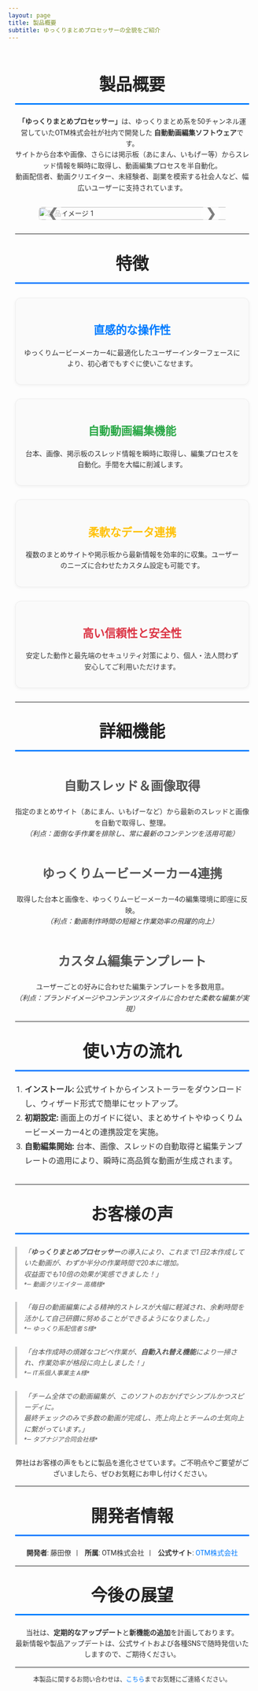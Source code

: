 ```yaml
---
layout: page
title: 製品概要
subtitle: ゆっくりまとめプロセッサーの全貌をご紹介
---
```


<style>
  /* Google Fonts（例: 'Roboto'）の読み込み */
  @import url('https://fonts.googleapis.com/css2?family=Roboto:wght@400;500;700&display=swap');

  /* 全体の基本設定 */
  .page-content {
    font-family: 'Roboto', sans-serif;
    line-height: 1.6;
    color: #333;
    max-width: 900px;
    margin: 0 auto;
    padding: 1em;
  }
  /* セクション見出し */
  .section-title {
    text-align: center;
    font-size: 2.4em;
    margin-top: 1em;
    margin-bottom: 0.7em;  /* 間隔を広めに設定 */
    color: #222;
    border-bottom: 3px solid #007BFF;
    padding-bottom: 0.3em;
  }
  /* サブセクション見出し */
  .subsection-title {
    text-align: center;
    font-size: 1.8em;
    margin: 2em 0 0.8em;  /* 上下のマージンを大きく */
    color: #555;
  }
  /* クローセル（カルーセル）全体 */
  .carousel {
    position: relative;
    overflow: hidden;
    margin: 2em auto;
    max-width: 80%;
  }
  .carousel-inner {
    display: flex;
    width: 300%; /* 画像の枚数に応じて調整（例：3枚なら300%） */
    transition: transform 0.5s ease-in-out;
  }
  .carousel-item {
    width: 100%;
    flex-shrink: 0;
  }
  .carousel-item img {
    display: block;
    width: 100%;
    border-radius: 8px;
    box-shadow: 0 4px 8px rgba(0,0,0,0.1);
  }
  /* ナビゲーション矢印 */
  .carousel-control {
    position: absolute;
    top: 50%;
    transform: translateY(-50%);
    font-size: 2em;
    color: rgba(0,0,0,0.5);
    background: rgba(255,255,255,0.7);
    border-radius: 50%;
    width: 40px;
    height: 40px;
    line-height: 40px;
    text-align: center;
    cursor: pointer;
    user-select: none;
    transition: background 0.3s, color 0.3s;
  }
  .carousel-control:hover {
    background: rgba(255,255,255,1);
    color: rgba(0,0,0,0.8);
  }
  .carousel-control.prev {
    left: 10px;
  }
  .carousel-control.next {
    right: 10px;
  }

  /* 既存の特徴カードなどのスタイル（以下、変更なし） */
  .feature-item {
    text-align: center;
    padding: 1.2em;
    margin: 2em auto;  /* カード間の余白を広めに */
    border: 1px solid #eee;
    border-radius: 12px;
    background-color: #fafafa;
    max-width: 700px;
    box-shadow: 0 2px 6px rgba(0,0,0,0.05);
    transition: transform 0.3s ease, box-shadow 0.3s ease;
  }
  .feature-item:hover {
    transform: translateY(-5px);
    box-shadow: 0 4px 12px rgba(0,0,0,0.15);
  }
  .feature-item h3 {
    margin-bottom: 0.7em;
    font-size: 1.6em;
  }
  .usage-list {
    max-width: 800px;
    margin: 0 auto 2em;
    font-size: 1.15em;
    line-height: 1.8;
    list-style-type: decimal;
    padding-left: 1.2em;
  }
  blockquote {
    border-left: 4px solid #ccc;
    margin: 1.8em 0;
    padding-left: 1em;
    font-style: italic;
    color: #555;
  }
  a {
    color: #007BFF;
    text-decoration: none;
    transition: color 0.3s ease;
  }
  a:hover {
    color: #0056b3;
    text-decoration: underline;
  }
  @media screen and (max-width: 768px) {
    .section-title { font-size: 2em; }
    .subsection-title { font-size: 1.5em; }
    .feature-item { padding: 1em; margin: 1.5em; }
  }
</style>

<div class="page-content">

  <!-- 製品概要のイントロダクション -->
  <h2 class="section-title">製品概要</h2>
  <p style="text-align: center;">
    <strong>「ゆっくりまとめプロセッサー」</strong>は、ゆっくりまとめ系を50チャンネル運営していたOTM株式会社が社内で開発した
    <strong>自動動画編集ソフトウェア</strong>です。<br>
    サイトから台本や画像、さらには掲示板（あにまん、いもげー等）からスレッド情報を瞬時に取得し、動画編集プロセスを半自動化。<br>
    動画配信者、動画クリエイター、未経験者、副業を模索する社会人など、幅広いユーザーに支持されています。
  </p>

  <!-- クローセル（カルーセル）導入：製品イメージ部分 -->
  <div class="carousel" id="productCarousel">
    <div class="carousel-inner">
      <div class="carousel-item">
        <img src="/assets/img/製品イメージ.png" alt="製品イメージ 1">
      </div>
      <div class="carousel-item">
        <img src="/assets/img/製品イメージ2.jpg" alt="製品イメージ 2">
      </div>
      <div class="carousel-item">
        <img src="/assets/img/製品イメージ3.jpg" alt="製品イメージ 3">
      </div>
    </div>
    <div class="carousel-control prev" onclick="prevSlide()">&#10094;</div>
    <div class="carousel-control next" onclick="nextSlide()">&#10095;</div>
  </div>

  <hr>

  <!-- 製品の特徴 -->
  <h2 class="section-title">特徴</h2>

  <div class="feature-item">
    <h3 style="color:#007BFF;">直感的な操作性</h3>
    <p>ゆっくりムービーメーカー4に最適化したユーザーインターフェースにより、初心者でもすぐに使いこなせます。</p>
  </div>

  <div class="feature-item">
    <h3 style="color:#28A745;">自動動画編集機能</h3>
    <p>台本、画像、掲示板のスレッド情報を瞬時に取得し、編集プロセスを自動化。手間を大幅に削減します。</p>
  </div>

  <div class="feature-item">
    <h3 style="color:#FFC107;">柔軟なデータ連携</h3>
    <p>複数のまとめサイトや掲示板から最新情報を効率的に収集。ユーザーのニーズに合わせたカスタム設定も可能です。</p>
  </div>

  <div class="feature-item">
    <h3 style="color:#DC3545;">高い信頼性と安全性</h3>
    <p>安定した動作と最先端のセキュリティ対策により、個人・法人問わず安心してご利用いただけます。</p>
  </div>

  <hr>

  <!-- 詳細な機能説明 -->
  <h2 class="section-title">詳細機能</h2>

  <h3 class="subsection-title">自動スレッド＆画像取得</h3>
  <p style="text-align: center;">
    指定のまとめサイト（あにまん、いもげーなど）から最新のスレッドと画像を自動で取得し、整理。<br>
    <em>（利点：面倒な手作業を排除し、常に最新のコンテンツを活用可能）</em>
  </p>

  <h3 class="subsection-title">ゆっくりムービーメーカー4連携</h3>
  <p style="text-align: center;">
    取得した台本と画像を、ゆっくりムービーメーカー4の編集環境に即座に反映。<br>
    <em>（利点：動画制作時間の短縮と作業効率の飛躍的向上）</em>
  </p>

  <h3 class="subsection-title">カスタム編集テンプレート</h3>
  <p style="text-align: center;">
    ユーザーごとの好みに合わせた編集テンプレートを多数用意。<br>
    <em>（利点：ブランドイメージやコンテンツスタイルに合わせた柔軟な編集が実現）</em>
  </p>

  <hr>

  <!-- 利用の流れ -->
  <h2 class="section-title">使い方の流れ</h2>
  <ol class="usage-list">
    <li><strong>インストール:</strong> 公式サイトからインストーラーをダウンロードし、ウィザード形式で簡単にセットアップ。</li>
    <li><strong>初期設定:</strong> 画面上のガイドに従い、まとめサイトやゆっくりムービーメーカー4との連携設定を実施。</li>
    <li><strong>自動編集開始:</strong> 台本、画像、スレッドの自動取得と編集テンプレートの適用により、瞬時に高品質な動画が生成されます。</li>
  </ol>

  <hr>

  <!-- お客様の声 -->
  <h2 class="section-title">お客様の声</h2>
  <blockquote>
    「<strong>ゆっくりまとめプロセッサー</strong>の導入により、これまで1日2本作成していた動画が、わずか半分の作業時間で20本に増加。<br>
    収益面でも10倍の効果が実感できました！」<br>
    <span style="font-size:0.9em;">*— 動画クリエイター 高橋様*</span>
  </blockquote>
  <blockquote>
    「毎日の動画編集による精神的ストレスが大幅に軽減され、余剰時間を活かして自己研鑽に努めることができるようになりました。」<br>
    <span style="font-size:0.9em;">*— ゆっくり系配信者 S様*</span>
  </blockquote>
  <blockquote>
    「台本作成時の煩雑なコピペ作業が、<strong>自動入れ替え機能</strong>により一掃され、作業効率が格段に向上しました！」<br>
    <span style="font-size:0.9em;">*— IT系個人事業主 A様*</span>
  </blockquote>
  <blockquote>
    「チーム全体での動画編集が、このソフトのおかげでシンプルかつスピーディに。<br>
    最終チェックのみで多数の動画が完成し、売上向上とチームの士気向上に繋がっています。」<br>
    <span style="font-size:0.9em;">*— タブナジア合同会社様*</span>
  </blockquote>
  <p style="text-align: center;">
    弊社はお客様の声をもとに製品を進化させています。ご不明点やご要望がございましたら、ぜひお気軽にお申し付けください。
  </p>

  <hr>

  <!-- 開発者・企業情報 -->
  <h2 class="section-title">開発者情報</h2>
  <p style="text-align: center;">
    <strong>開発者</strong>: 藤田僚&nbsp;&nbsp;&nbsp;|&nbsp;&nbsp;&nbsp;
    <strong>所属</strong>: OTM株式会社&nbsp;&nbsp;&nbsp;|&nbsp;&nbsp;&nbsp;
    <strong>公式サイト</strong>: <a href="https://your-company-website.example" target="_blank">OTM株式会社</a>
  </p>

  <hr>

  <!-- 今後の展望 -->
  <h2 class="section-title">今後の展望</h2>
  <p style="text-align: center;">
    当社は、<strong>定期的なアップデート</strong>と<strong>新機能の追加</strong>を計画しております。<br>
    最新情報や製品アップデートは、公式サイトおよび各種SNSで随時発信いたしますので、ご期待ください。
  </p>

  <hr>

  <!-- フッター情報 -->
  <p style="text-align: center; font-size: 0.9em;">
    本製品に関するお問い合わせは、<a href="mailto:fujita.otm@gmail.com">こちら</a>までお気軽にご連絡ください。
  </p>
</div>

<script>
  // クローセル（カルーセル）の実装
  var currentIndex = 0;
  var carouselInner = document.querySelector('#productCarousel .carousel-inner');
  var totalItems = document.querySelectorAll('#productCarousel .carousel-item').length;

  function showSlide(index) {
    if (index >= totalItems) { currentIndex = 0; }
    else if (index < 0) { currentIndex = totalItems - 1; }
    else { currentIndex = index; }
    carouselInner.style.transform = 'translateX(-' + (currentIndex * 100) + '%)';
  }

  function nextSlide() {
    showSlide(currentIndex + 1);
  }

  function prevSlide() {
    showSlide(currentIndex - 1);
  }

  setInterval(nextSlide, 5000); // 自動スライド（5秒ごと）
</script>
